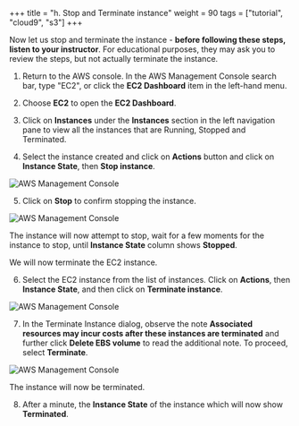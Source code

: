 +++
title = "h. Stop and Terminate instance"
weight = 90
tags = ["tutorial", "cloud9", "s3"]
+++

Now let us stop and terminate the instance - **before following these steps, listen to your instructor**. For educational purposes, they may ask you to review the steps, but not actually terminate the instance.

1.	Return to the AWS console. In the AWS Management Console search bar, type "EC2", or click the **EC2 Dashboard** item in the left-hand menu.

2.	Choose **EC2** to open the **EC2 Dashboard**.

3.	Click on **Instances** under the **Instances** section in the left navigation pane to view all the instances that are Running, Stopped and Terminated.

4.	Select the instance created and click on **Actions** button and click on **Instance State**, then **Stop instance**.


![AWS Management Console](/images/hpc-aws-parallelcluster-workshop/EC2StopInstance.png)

5.	Click on **Stop** to confirm stopping the instance.

![AWS Management Console](/images/hpc-aws-parallelcluster-workshop/EC2StopConfirm.png)

The instance will now attempt to stop, wait for a few moments for the instance to stop, until **Instance State** column shows **Stopped**.

We will now terminate the EC2 instance.

6.	Select the EC2 instance from the list of instances. Click on **Actions**, then **Instance State**, and then click on **Terminate instance**.

![AWS Management Console](/images/hpc-aws-parallelcluster-workshop/EC2InstanceTerminate.png)


7.	In the Terminate Instance dialog, observe the note **Associated resources may incur costs after these instances are terminated** and further click **Delete EBS volume** to read the additional note. To proceed, select **Terminate**.


![AWS Management Console](/images/hpc-aws-parallelcluster-workshop/EC2InstanceTerminateConfirm.png)

The instance will now be terminated.

8.	After a minute, the **Instance State** of the instance which will now show **Terminated**.

